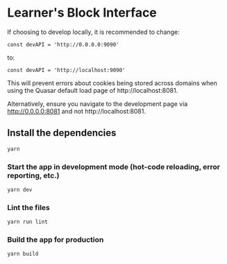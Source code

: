 # Learner's Block Interface
If choosing to develop locally, it is recommended to change:
```
const devAPI = 'http://0.0.0.0:9090'
```
to:
```
const devAPI = 'http://localhost:9090'
```

This will prevent errors about cookies being stored across domains when using the Quasar default load page of http://localhost:8081.

Alternatively, ensure you navigate to the development page via http://0.0.0.0:8081 and not http://localhost:8081.

## Install the dependencies
```bash
yarn
```

### Start the app in development mode (hot-code reloading, error reporting, etc.)
```bash
yarn dev
```

### Lint the files
```bash
yarn run lint
```

### Build the app for production
```bash
yarn build
```
